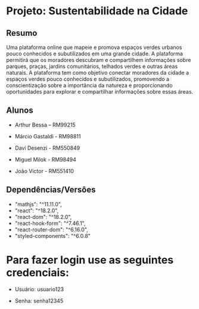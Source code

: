 # Projeto: Sustentabilidade na Cidade

 

## Resumo
 

Uma plataforma online que mapeie e promova espaços verdes urbanos pouco conhecidos e subutilizados em uma grande cidade. A plataforma permitirá que os moradores descubram e compartilhem informações sobre parques, praças, jardins comunitários, telhados verdes e outras áreas naturais. A plataforma tem como objetivo conectar moradores da cidade a espaços verdes pouco conhecidos e subutilizados, promovendo a conscientização sobre a importância da natureza e proporcionando oportunidades para explorar e compartilhar informações sobre essas áreas.

 

## Alunos


- Arthur Bessa – RM99215

- Márcio Gastaldi - RM98811

- Davi Desenzi - RM550849

- Miguel Milok - RM98494

- João Victor - RM551410
 

## Dependências/Versôes


* "mathjs": "^11.11.0",
* "react": "^18.2.0",
* "react-dom": "^18.2.0",
* "react-hook-form": "^7.46.1",
* "react-router-dom": "^6.16.0",
* "styled-components": "^6.0.8"


# Para fazer login use as seguintes credenciais:
 

- Usuário: usuario123

- Senha: senha12345
